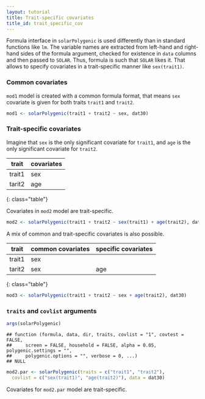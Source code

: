 ```yaml
---
layout: tutorial
title: Trait-specific covariates
title_id: trait_specific_cov
---
```






  



Formula interface in `solarPolygenic` is used differently than in standard functions like `lm`.
The variable names are extracted from left-hand and right-hand sides of the formula argument,
checked for existence in `data` columns and then passed to `SOLAR`.
Thus, formula is such that `SOLAR` likes it.
That allows to specify covariates in a trait-specific manner like `sex(trait1)`.

### Common covariates

`mod1` model is created with a common formula format,
that means `sex` covariate is given for both traits `trait1` and `trait2`.


~~~ r
mod1 <- solarPolygenic(trait1 + trait2 ~ sex, dat30)
~~~


### Trait-specific covariates

Imagine that `sex` is the only significant covariate for `trait1`,
and `age` is the only significant covariate for `trait2`.

| trait      |  covariates |
|------------|-------------|
| trait1     |      sex    |
| tarit2     |     age     |
{: class="table"}

Covariates in `mod2` model  are trait-specific.


~~~ r
mod2 <- solarPolygenic(trait1 + trait2 ~ sex(trait1) + age(trait2), dat30)
~~~


A mix of common and trait-specific covariates is also possible.

| trait      |  common covariates | specific covariates |
|------------|--------------------|---------------------|
| trait1     |      sex           |                     |
| tarit2     |      sex           | age                 |
{: class="table"}



~~~ r
mod3 <- solarPolygenic(trait1 + trait2 ~ sex + age(trait2), dat30)
~~~



### `traits` and `covlist` arguments


~~~ r
args(solarPolygenic)
~~~



~~~
## function (formula, data, dir, traits, covlist = "1", covtest = FALSE, 
##     screen = FALSE, household = FALSE, alpha = 0.05, polygenic.settings = "", 
##     polygenic.options = "", verbose = 0, ...) 
## NULL
~~~



~~~ r
mod2.par <- solarPolygenic(traits = c("trait1", "trait2"), 
  covlist = c("sex(trait1)", "age(trait2)"), data = dat30)
~~~


Covariates for `mod2.par` model  are trait-specific.
